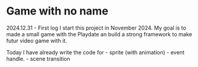 # Game with no name

2024.12.31 - First log
I start this project in November 2024.
My goal is to made a small game with the Playdate an build a strong framework to make futur video game with it.

Today I have already write the code for 
    - sprite (with animation)
    - event handle.
    - scene transition

